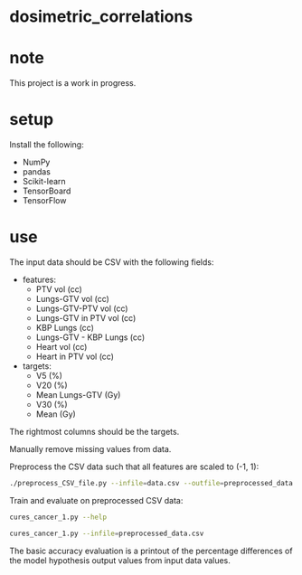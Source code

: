 # dosimetric_correlations

# note

This project is a work in progress.

# setup

Install the following:

- NumPy
- pandas
- Scikit-learn
- TensorBoard
- TensorFlow

# use

The input data should be CSV with the following fields:

- features:
    - PTV vol (cc)
    - Lungs-GTV vol (cc)
    - Lungs-GTV-PTV vol (cc)
    - Lungs-GTV in PTV vol (cc)
    - KBP Lungs (cc)
    - Lungs-GTV - KBP Lungs (cc)
    - Heart vol (cc)
    - Heart in PTV vol (cc)
- targets:
    - V5 (%)
    - V20 (%)
    - Mean Lungs-GTV (Gy)
    - V30 (%)
    - Mean (Gy)

The rightmost columns should be the targets.

Manually remove missing values from data.

Preprocess the CSV data such that all features are scaled to (-1, 1):

```Bash
./preprocess_CSV_file.py --infile=data.csv --outfile=preprocessed_data.csv
```

Train and evaluate on preprocessed CSV data:

```Bash
cures_cancer_1.py --help

cures_cancer_1.py --infile=preprocessed_data.csv
```

The basic accuracy evaluation is a printout of the percentage differences of the model hypothesis output values from input data values.
